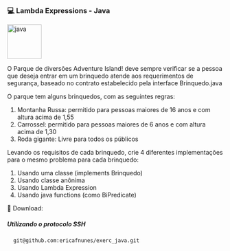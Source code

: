 ### :computer: Lambda Expressions - Java

 <img  align="center" alt="java" height="80" width="80" src="https://cdn.jsdelivr.net/gh/devicons/devicon/icons/java/java-original-wordmark.svg" />

O Parque de diversões Adventure Island! deve sempre verificar se a pessoa que deseja entrar em um brinquedo atende aos requerimentos de segurança,
baseado no contrato estabelecido pela interface Brinquedo.java

O parque tem alguns brinquedos, com as seguintes regras:

1. Montanha Russa: permitido para pessoas maiores de 16 anos e com altura acima de 1,55
2. Carrossel: permitido para pessoas maiores de 6 anos e com altura acima de 1,30
3. Roda gigante: Livre para todos os públicos


Levando os requisitos de cada brinquedo, crie 4 diferentes implementações para o mesmo problema para cada brinquedo:

1. Usando uma classe (implements Brinquedo)
2. Usando classe anônima
3. Usando Lambda Expression
4. Usando java functions (como BiPredicate)



💾 Download:

##### Utilizando o protocolo SSH
      git@github.com:ericafnunes/exerc_java.git
      
      
